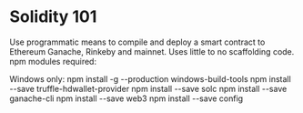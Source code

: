 # Solidity 101
Use programmatic means to compile and deploy a smart contract to Ethereum Ganache, Rinkeby and mainnet. Uses little to no scaffolding code. npm modules required:

Windows only: npm install -g --production windows-build-tools
npm install --save truffle-hdwallet-provider
npm install --save solc
npm install --save ganache-cli
npm install --save web3
npm install --save config
